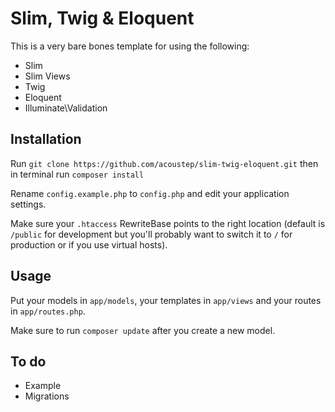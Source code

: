 # Slim, Twig & Eloquent

This is a very bare bones template for using the following:

* Slim
* Slim Views
* Twig
* Eloquent
* Illuminate\Validation

## Installation

Run ```git clone https://github.com/acoustep/slim-twig-eloquent.git``` then in terminal run ```composer install```

Rename ```config.example.php``` to ```config.php``` and edit your application settings.

Make sure your ```.htaccess``` RewriteBase points to the right location (default is ```/public``` for development but you'll probably want to switch it to ```/``` for production or if you use virtual hosts).

## Usage

Put your models in ```app/models```, your templates in ```app/views``` and your routes in ```app/routes.php```.

Make sure to run ```composer update``` after you create a new model.

## To do

* Example
* Migrations